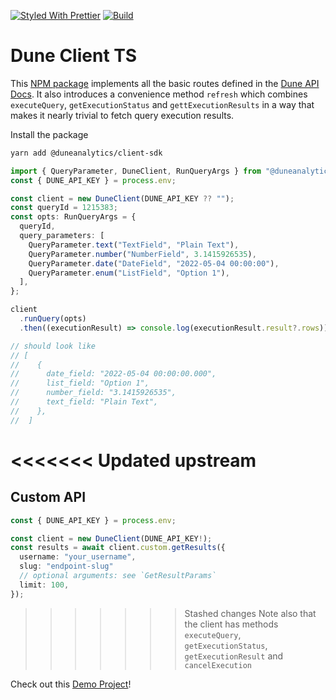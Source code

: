 [![Styled With Prettier](https://img.shields.io/badge/code_style-prettier-ff69b4.svg)](https://prettier.io/)
[![Build](https://github.com/bh2smith/ts-dune-client/actions/workflows/pull-request.yaml/badge.svg)](https://github.com/bh2smith/ts-dune-client/actions/workflows/pull-request.yaml/badge.svg)

# Dune Client TS

This [NPM package](https://www.npmjs.com/package/@duneanalytics/client-sdk) implements all the basic routes defined in the [Dune API Docs](https://dune.com/docs/api/). It also introduces a convenience method `refresh` which combines `executeQuery`, `getExecutionStatus` and `gettExecutionResults` in a way that makes it nearly trivial to fetch query execution results.

Install the package

```sh
yarn add @duneanalytics/client-sdk
```

```ts
import { QueryParameter, DuneClient, RunQueryArgs } from "@duneanalytics/client-sdk";
const { DUNE_API_KEY } = process.env;

const client = new DuneClient(DUNE_API_KEY ?? "");
const queryId = 1215383;
const opts: RunQueryArgs = {
  queryId,
  query_parameters: [
    QueryParameter.text("TextField", "Plain Text"),
    QueryParameter.number("NumberField", 3.1415926535),
    QueryParameter.date("DateField", "2022-05-04 00:00:00"),
    QueryParameter.enum("ListField", "Option 1"),
  ],
};

client
  .runQuery(opts)
  .then((executionResult) => console.log(executionResult.result?.rows));

// should look like
// [
//    {
//      date_field: "2022-05-04 00:00:00.000",
//      list_field: "Option 1",
//      number_field: "3.1415926535",
//      text_field: "Plain Text",
//    },
//  ]
```

<<<<<<< Updated upstream
=======
## Custom API

```ts
const { DUNE_API_KEY } = process.env;

const client = new DuneClient(DUNE_API_KEY!);
const results = await client.custom.getResults({
  username: "your_username", 
  slug: "endpoint-slug"
  // optional arguments: see `GetResultParams`
  limit: 100,
});
```


>>>>>>> Stashed changes
Note also that the client has methods `executeQuery`, `getExecutionStatus`, `getExecutionResult` and `cancelExecution`

Check out this [Demo Project](https://github.com/bh2smith/demo-ts-dune-client)!
